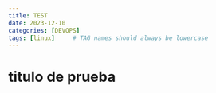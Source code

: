 ```yaml
---
title: TEST
date: 2023-12-10
categories: [DEVOPS]
tags: [linux]     # TAG names should always be lowercase
---
```


# titulo de prueba
